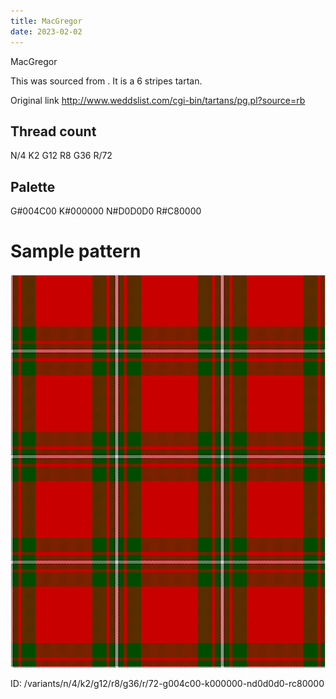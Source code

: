 ```yaml
---
title: MacGregor
date: 2023-02-02
---
```

MacGregor

This was sourced from <no value>.  It is a 6 stripes tartan.

Original link http://www.weddslist.com/cgi-bin/tartans/pg.pl?source=rb

## Thread count
N/4 K2 G12 R8 G36 R/72

## Palette
G#004C00 K#000000 N#D0D0D0 R#C80000

# Sample pattern

![Tartan detail](tartan.png "N/4 K2 G12 R8 G36 R/72 tartan")

ID: /variants/n/4/k2/g12/r8/g36/r/72-g004c00-k000000-nd0d0d0-rc80000